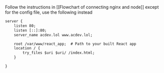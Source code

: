 Follow the instructions in [[Flowchart of connecting nginx and node]] except for the config file, use the following instead
```txt
server {
    listen 80;
    listen [::]:80;
    server_name acdev.lol www.acdev.lol;

    root /var/www/react_app;  # Path to your built React app
    location / {
        try_files $uri $uri/ /index.html;
    }

}
```